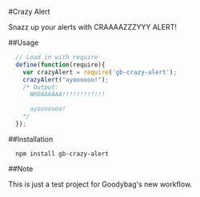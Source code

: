 #Crazy Alert

Snazz up your alerts with CRAAAAZZZYYY ALERT!

##Usage

```javascript
  // Load in with require
  define(function(require){
    var crazyAlert = require('gb-crazy-alert');
    crazyAlert("ayoooooo!");
    /* Output:
      WHOAAAAAA!!!!!!!!!!!!

      ayooooooo!
    */
  });
```

##Installation

```
  npm install gb-crazy-alert
```

##Note

This is just a test project for Goodybag's new workflow.
